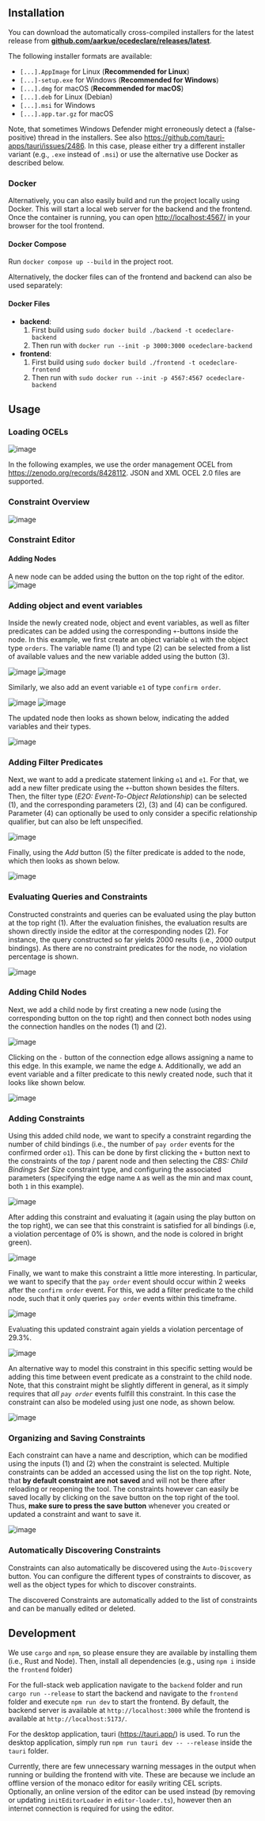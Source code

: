 ## Installation
You can download the automatically cross-compiled installers for the latest release from [__github.com/aarkue/ocedeclare/releases/latest__](https://github.com/aarkue/ocedeclare/releases/latest).

The following installer formats are available:
- `[...].AppImage` for Linux (__Recommended for Linux__)
- `[...]-setup.exe` for Windows (__Recommended for Windows__)
- `[...].dmg` for macOS (__Recommended for macOS__)
- `[...].deb` for Linux (Debian)
- `[...].msi` for Windows
- `[...].app.tar.gz` for macOS

Note, that sometimes Windows Defender might erroneously detect a (false-positive) thread in the installers.
See also https://github.com/tauri-apps/tauri/issues/2486.
In this case, please either try a different installer variant (e.g., `.exe` instead of `.msi`) or use the alternative use Docker as described below. 

### Docker

Alternatively, you can also easily build and run the project locally using Docker.
This will start a local web server for the backend and the frontend.
Once the container is running, you can open [http://localhost:4567/](http://localhost:4567/) in your browser for the tool frontend.

#### Docker Compose
Run `docker compose up --build` in the project root.

Alternatively, the docker files can of the frontend and backend can also be used separately:

#### Docker Files

- __backend__:
  1. First build using `sudo docker build ./backend -t ocedeclare-backend`
  2. Then run with `docker run --init -p 3000:3000 ocedeclare-backend`
- __frontend__:
  1. First build using `sudo docker build ./frontend -t ocedeclare-frontend`
  2. Then run with `sudo docker run --init -p 4567:4567 ocedeclare-backend`


## Usage

### Loading OCELs
![image](https://github.com/user-attachments/assets/98210a69-cd3d-4c75-a2c5-0ee5f2e44d94)

In the following examples, we use the order management OCEL from https://zenodo.org/records/8428112.
JSON and XML OCEL 2.0 files are supported.

### Constraint Overview
![image](https://github.com/user-attachments/assets/1604911e-e06e-4099-bcb8-628d89b2a4bd)

### Constraint Editor
#### Adding Nodes
A new node can be added using the button on the top right of the editor.
![image](https://github.com/user-attachments/assets/a1d19f6a-2bf0-4a9d-85aa-f65db7e35f8c)

### Adding object and event variables
Inside the newly created node, object and event variables, as well as filter predicates can be added using the corresponding `+`-buttons inside the node.
In this example, we first create an object variable `o1` with the object type `orders`.
The variable name (1) and type (2) can be selected from a list of available values and the new variable added using the button (3).

![image](https://github.com/user-attachments/assets/05106376-8094-44d3-bc1a-0dc5dbd4c152)
![image](https://github.com/user-attachments/assets/336d7bd3-c986-4f4e-a714-c2af0696b3fe)

Similarly, we also add an event variable `e1` of type `confirm order`.

![image](https://github.com/user-attachments/assets/b7b5286e-3b65-4318-827b-91204964b4eb)
![image](https://github.com/user-attachments/assets/6f46c0f5-c9a4-4904-aadc-52c0afa32ea4)

The updated node then looks as shown below, indicating the added variables and their types.

![image](https://github.com/user-attachments/assets/268fefb5-1a55-4e43-9ac3-7c47e7317557)

### Adding Filter Predicates

Next, we want to add a predicate statement linking `o1` and `e1`.
For that, we add a new filter predicate using the `+`-button shown besides the filters.
Then, the filter type (_E2O: Event-To-Object Relationship_) can be selected (1), and the corresponding parameters (2), (3) and (4) can be configured.
Parameter (4) can optionally be used to only consider a specific relationship qualifier, but can also be left unspecified.

![image](https://github.com/user-attachments/assets/298c732c-8076-40a6-b872-1ce5c4d25fef)

Finally, using the _Add_ button (5) the filter predicate is added to the node, which then looks as shown below.

![image](https://github.com/user-attachments/assets/9ca87d3c-2bb9-47c7-b628-3352bba0fa71)

### Evaluating Queries and Constraints

Constructed constraints and queries can be evaluated using the play button at the top right (1).
After the evaluation finishes, the evaluation results are shown directly inside the editor at the corresponding nodes (2).
For instance, the query constructed so far yields 2000 results (i.e., 2000 output bindings).
As there are no constraint predicates for the node, no violation percentage is shown.


![image](https://github.com/user-attachments/assets/9f311c29-a872-4860-80a8-90df679372df)

### Adding Child Nodes

Next, we add a child node by first creating a new node (using the corresponding button on the top right) and then connect both nodes using the connection handles on the nodes (1) and (2).

![image](https://github.com/user-attachments/assets/14a714f5-920a-4e6a-aab1-147c2c7ebf92)

Clicking on the `-` button of the connection edge allows assigning a name to this edge. In this example, we name the edge `A`.
Additionally, we add an event variable and a filter predicate to this newly created node, such that it looks like shown below.

![image](https://github.com/user-attachments/assets/74070713-259c-4c69-b03f-3b582108a2c6)

### Adding Constraints

Using this added child node, we want to specify a constraint regarding the number of child bindings (i.e., the number of `pay order` events for the confirmed order `o1`).
This can be done by first clicking the `+` button next to the constraints of the _top_ / parent node and then selecting the _CBS: Child Bindings Set Size_ constraint type, and configuring the associated parameters (specifying the edge name `A` as well as the min and max count, both `1` in this example).

![image](https://github.com/user-attachments/assets/3d4687a8-0285-4770-9822-1a009ab9a532)



After adding this constraint and evaluating it (again using the play button on the top right), we can see that this constraint is satisfied for all bindings (i.e, a violation percentage of 0% is shown, and the node is colored in bright green).

![image](https://github.com/user-attachments/assets/c615ea0f-9227-436d-95d6-cb0c2e2c3ecc)


Finally, we want to make this constraint a little more interesting.
In particular, we want to specify that the `pay order` event should occur within 2 weeks after the `confirm order` event.
For this, we add a filter predicate to the child node, such that it only queries `pay order` events within this timeframe.

![image](https://github.com/user-attachments/assets/6c392c92-6a80-46ef-8363-69ff1a2f2433)

Evaluating this updated constraint again yields a violation percentage of 29.3%.

![image](https://github.com/user-attachments/assets/21e46af5-676c-4fc3-8b02-8f0a98ef9035)


An alternative way to model this constraint in this specific setting would be adding this time between event predicate as a constraint to the child node.
Note, that this constraint might be slightly different in general, as it simply requires that _all `pay order`_ events fulfill this constraint. 
In this case the constraint can also be modeled using just one node, as shown below.

![image](https://github.com/user-attachments/assets/d3753c87-a95f-4538-a001-b91fe791705b)

### Organizing and Saving Constraints
Each constraint can have a name and description, which can be modified using the inputs (1) and (2) when the constraint is selected.
Multiple constraints can be added an accessed using the list on the top right.
Note, that __by default constraint are not saved__ and will not be there after reloading or reopening the tool.
The constraints however can easily be saved locally by clicking on the save button on the top right of the tool.
Thus, __make sure to press the save button__ whenever you created or updated a constraint and want to save it.

![image](https://github.com/user-attachments/assets/62b0f291-2236-41f4-bddb-8089a342c5ab)


### Automatically Discovering Constraints
Constraints can also automatically be discovered using the `Auto-Discovery` button.
You can configure the different types of constraints to discover, as well as the object types for which to discover constraints.

The discovered Constraints are automatically added to the list of constraints and can be manually edited or deleted.

## Development

We use `cargo` and `npm`, so please ensure they are available by installing them (i.e., Rust and Node).
Then, install all dependencies (e.g., using `npm i` inside the `frontend` folder)

For the full-stack web application navigate to the `backend` folder and run `cargo run --release` to start the backend and navigate to the `frontend` folder and execute `npm run dev` to start the frontend. 
By default, the backend server is available at `http://localhost:3000` while the frontend is available at `http://localhost:5173/`.


For the desktop application, tauri (https://tauri.app/) is used.
To run the desktop application, simply run `npm run tauri dev -- --release` inside the `tauri` folder.


Currently, there are few unnecessary warning messages in the output when running or building the frontend with vite.
These are because we include an offline version of the monaco editor for easily writing CEL scripts.
Optionally, an online version of the editor can be used instead (by removing or updating `initEditorLoader` in `editor-loader.ts`), however then an internet connection is required for using the editor.
